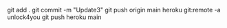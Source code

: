 git add .
git commit -m "Update3"
git push origin main
heroku git:remote -a unlock4you
git push heroku main


